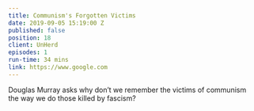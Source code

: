 ```yaml
---
title: Communism's Forgotten Victims
date: 2019-09-05 15:19:00 Z
published: false
position: 18
client: UnHerd
episodes: 1
run-time: 34 mins
link: https://www.google.com
---
```


Douglas Murray asks why don’t we remember the victims of communism the way we do those killed by fascism?